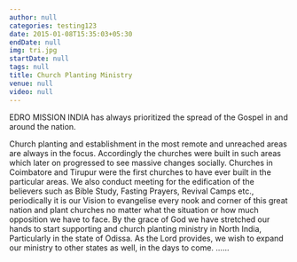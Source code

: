 ```yaml
---
author: null
categories: testing123
date: 2015-01-08T15:35:03+05:30
endDate: null
img: tri.jpg
startDate: null
tags: null
title: Church Planting Ministry
venue: null
video: null
---
```


EDRO MISSION INDIA has always prioritized the spread of the Gospel in and around the nation. 
<!--more-->
Church planting and establishment in the most remote and unreached areas are always in the focus. Accordingly the churches were built in such areas which later on progressed to see massive changes socially. Churches in Coimbatore and Tirupur were the first churches to have ever built in the particular areas. We also conduct meeting for the edification of the believers such as Bible Study, Fasting Prayers, Revival Camps etc., periodically it is our Vision to evangelise every nook and corner of this great nation and plant churches no matter what the situation or how much opposition we have to face. By the grace of God we have stretched our hands to start supporting and church planting ministry in North India, Particularly in the state of Odissa. As the Lord provides, we wish to expand our ministry to other states as well, in the days to come.
......